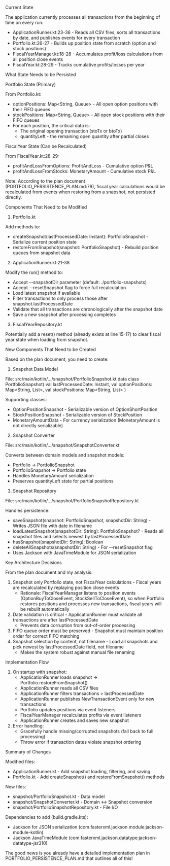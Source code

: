 Current State

The application currently processes all transactions from the beginning of time on every run:

- ApplicationRunner.kt:23-36 - Reads all CSV files, sorts all transactions by date, and publishes events for every transaction
- Portfolio.kt:26-27 - Builds up position state from scratch (option and stock positions)
- FiscalYearManager.kt:18-28 - Accumulates profit/loss calculations from all position close events
- FiscalYear.kt:28-29 - Tracks cumulative profits/losses per year

What State Needs to be Persisted

Portfolio State (Primary)

From Portfolio.kt:
- optionPositions: Map<String, Queue<OptionShortPosition>> - All open option positions with their FIFO queues
- stockPositions: Map<String, Queue<StockPosition>> - All open stock positions with their FIFO queues
- For each position, the critical data is:
    - The original opening transaction (stoTx or btoTx)
    - quantityLeft - the remaining open quantity after partial closes

FiscalYear State (Can be Recalculated)

From FiscalYear.kt:28-29:
- profitAndLossFromOptions: ProfitAndLoss - Cumulative option P&L
- profitAndLossFromStocks: MonetaryAmount - Cumulative stock P&L

Note: According to the plan document (PORTFOLIO_PERSISTENCE_PLAN.md:79), fiscal year calculations would be recalculated from events when restoring from a snapshot, not persisted directly.

Components That Need to be Modified

1. Portfolio.kt

Add methods to:
- createSnapshot(lastProcessedDate: Instant): PortfolioSnapshot - Serialize current position state
- restoreFromSnapshot(snapshot: PortfolioSnapshot) - Rebuild position queues from snapshot data

2. ApplicationRunner.kt:21-38

Modify the run() method to:
- Accept --snapshotDir parameter (default: ./portfolio-snapshots)
- Accept --resetSnapshot flag to force full recalculation
- Load latest snapshot if available
- Filter transactions to only process those after snapshot.lastProcessedDate
- Validate that all transactions are chronologically after the snapshot date
- Save a new snapshot after processing completes

3. FiscalYearRepository.kt

Potentially add a reset() method (already exists at line 15-17) to clear fiscal year state when loading from snapshot.

New Components That Need to be Created

Based on the plan document, you need to create:

1. Snapshot Data Model

File: src/main/kotlin/.../snapshot/PortfolioSnapshot.kt
data class PortfolioSnapshot(
val lastProcessedDate: Instant,
val optionPositions: Map<String, List<OptionPositionSnapshot>>,
val stockPositions: Map<String, List<StockPositionSnapshot>>
)

Supporting classes:
- OptionPositionSnapshot - Serializable version of OptionShortPosition
- StockPositionSnapshot - Serializable version of StockPosition
- MonetaryAmountData - For currency serialization (MonetaryAmount is not directly serializable)

2. Snapshot Converter

File: src/main/kotlin/.../snapshot/SnapshotConverter.kt

Converts between domain models and snapshot models:
- Portfolio -> PortfolioSnapshot
- PortfolioSnapshot -> Portfolio state
- Handles MonetaryAmount serialization
- Preserves quantityLeft state for partial positions

3. Snapshot Repository

File: src/main/kotlin/.../snapshot/PortfolioSnapshotRepository.kt

Handles persistence:
- saveSnapshot(snapshot: PortfolioSnapshot, snapshotDir: String) - Writes JSON file with date in filename
- loadLatestSnapshot(snapshotDir: String): PortfolioSnapshot? - Reads all snapshot files and selects newest by lastProcessedDate
- hasSnapshot(snapshotDir: String): Boolean
- deleteAllSnapshots(snapshotDir: String) - For --resetSnapshot flag
- Uses Jackson with JavaTimeModule for JSON serialization

Key Architecture Decisions

From the plan document and my analysis:

1. Snapshot only Portfolio state, not FiscalYear calculations - Fiscal years are recalculated by replaying position close events
   - Rationale: FiscalYearManager listens to position events (OptionBuyToCloseEvent, StockSellToCloseEvent), so when Portfolio restores positions and processes new transactions, fiscal years will be rebuilt automatically
2. Date validation is critical - ApplicationRunner must validate all transactions are after lastProcessedDate
   - Prevents data corruption from out-of-order processing
3. FIFO queue order must be preserved - Snapshot must maintain position order for correct FIFO matching
4. Snapshot selection by content, not filename - Load all snapshots and pick newest by lastProcessedDate field, not filename
   - Makes the system robust against manual file renaming

Implementation Flow

1. On startup with snapshot:
   - ApplicationRunner loads snapshot → Portfolio.restoreFromSnapshot()
   - ApplicationRunner reads all CSV files
   - ApplicationRunner filters transactions > lastProcessedDate
   - ApplicationRunner publishes NewTransactionEvent only for new transactions
   - Portfolio updates positions via event listeners
   - FiscalYearManager recalculates profits via event listeners
   - ApplicationRunner creates and saves new snapshot
2. Error handling:
   - Gracefully handle missing/corrupted snapshots (fall back to full processing)
   - Throw error if transaction dates violate snapshot ordering

Summary of Changes

Modified files:
- ApplicationRunner.kt - Add snapshot loading, filtering, and saving
- Portfolio.kt - Add createSnapshot() and restoreFromSnapshot() methods

New files:
- snapshot/PortfolioSnapshot.kt - Data model
- snapshot/SnapshotConverter.kt - Domain ↔ Snapshot conversion
- snapshot/PortfolioSnapshotRepository.kt - File I/O

Dependencies to add (build.gradle.kts):
- Jackson for JSON serialization (com.fasterxml.jackson.module:jackson-module-kotlin)
- Jackson JavaTimeModule (com.fasterxml.jackson.datatype:jackson-datatype-jsr310)

The good news is you already have a detailed implementation plan in PORTFOLIO_PERSISTENCE_PLAN.md that outlines all of this!